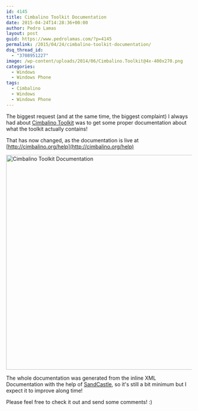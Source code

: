 ```yaml
---
id: 4145
title: Cimbalino Toolkit Documentation
date: 2015-04-24T14:28:36+00:00
author: Pedro Lamas
layout: post
guid: https://www.pedrolamas.com/?p=4145
permalink: /2015/04/24/cimbalino-toolkit-documentation/
dsq_thread_id:
  - "3708951227"
image: /wp-content/uploads/2014/06/Cimbalino.Toolkit@4x-400x270.png
categories:
  - Windows
  - Windows Phone
tags:
  - Cimbalino
  - Windows
  - Windows Phone
---
```

The biggest request (and at the same time, the biggest complaint) I always had about [Cimbalino Toolkit](http://cimbalino.org) was to get some proper documentation about what the toolkit actually contains!

That has now changed, as the documentation is live at [http://cimbalino.org/help](http://cimbalino.org/help)

[<img src="https://www.pedrolamas.com/wp-content/uploads/2015/04/Cimbalino-Toolkit-Documentation.png" alt="Cimbalino Toolkit Documentation" width="1008" height="582" class="size-full wp-image-4147" />](http://cimbalino.org/help)

The whole documentation was generated from the inline XML Documentation with the help of [SandCastle](https://sandcastle.codeplex.com/), so it's still a bit minimum but I expect it to improve along time!

Please feel free to check it out and send some comments! :)
